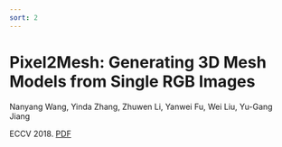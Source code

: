 ```yaml
---
sort: 2
---
```


# Pixel2Mesh: Generating 3D Mesh Models from Single RGB Images

Nanyang Wang, Yinda Zhang, Zhuwen Li, Yanwei Fu, Wei Liu, Yu-Gang Jiang

ECCV 2018. [PDF][PDF]

[PDF]:https://arxiv.org/abs/1804.01654
